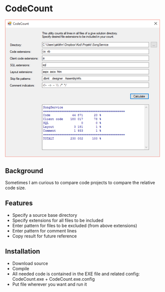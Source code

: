 # CodeCount
![](Demo.png)

## Background
Sometimes I am curious to compare code projects to compare the relative code size.

## Features
- Specify a source base directory
- Specify extensions for all files to be included
- Enter pattern for files to be excluded (from above extensions)
- Enter pattern for comment lines
- Copy result for future reference

## Installation
- Download source
- Compile
- All needed code is contained in the EXE file and related config: CodeCount.exe + CodeCount.exe.config
- Put file wherever you want and run it




